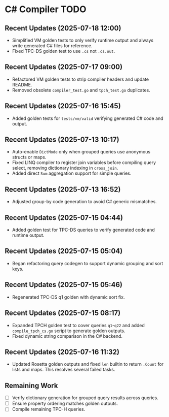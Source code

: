 # C# Compiler TODO
## Recent Updates (2025-07-18 12:00)
- Simplified VM golden tests to only verify runtime output and always write
  generated C# files for reference.
- Fixed TPC-DS golden test to use `.cs` not `.cs.out`.

## Recent Updates (2025-07-17 09:00)
- Refactored VM golden tests to strip compiler headers and update README.
- Removed obsolete `compiler_test.go` and `tpch_test.go` duplicates.

## Recent Updates (2025-07-16 15:45)
- Added golden tests for `tests/vm/valid` verifying generated C# code and output.

## Recent Updates (2025-07-13 10:17)
- Auto-enable `DictMode` only when grouped queries use anonymous structs or maps.
- Fixed LINQ compiler to register join variables before compiling query select, removing dictionary indexing in `cross_join`.
- Added direct `Sum` aggregation support for simple queries.
## Recent Updates (2025-07-13 16:52)
- Adjusted group-by code generation to avoid C# generic mismatches.
## Recent Updates (2025-07-15 04:44)
- Added golden test for TPC-DS queries to verify generated code and runtime output.
## Recent Updates (2025-07-15 05:04)
- Began refactoring query codegen to support dynamic grouping and sort keys.
## Recent Updates (2025-07-15 05:46)
- Regenerated TPC-DS q1 golden with dynamic sort fix.
## Recent Updates (2025-07-15 08:17)
  - Expanded TPCH golden test to cover queries `q1`-`q22` and added
  `compile_tpch_cs.go` script to generate golden outputs.
  - Fixed dynamic string comparison in the C# backend.
## Recent Updates (2025-07-16 11:32)
  - Updated Rosetta golden outputs and fixed `len` builtin to return
    `.Count` for lists and maps. This resolves several failed tasks.

## Remaining Work
- [ ] Verify dictionary generation for grouped query results across queries.
- [ ] Ensure property ordering matches golden outputs.
- [ ] Compile remaining TPC-H queries.
